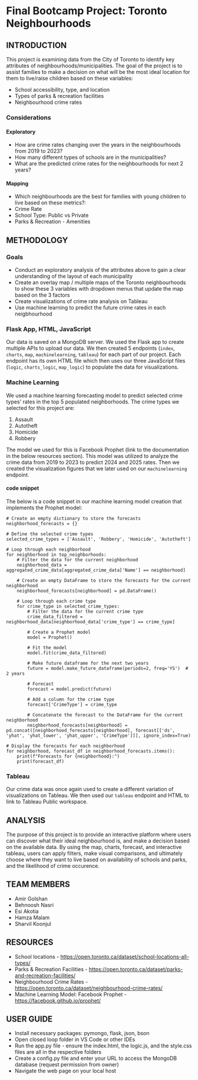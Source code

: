 # Final Bootcamp Project: Toronto Neighbourhoods 

## INTRODUCTION

This project is examining data from the City of Toronto to identify key attributes of neighbourhoods/municipalities. The goal of the project is to assist families to make a decision on what will be the most ideal location for them to live/raise children based on these variables:
- School accessibility, type, and location
- Types of parks & recreation facilities
- Neighbourhood crime rates

### Considerations

#### Exploratory

- How are crime rates changing over the years in the neighbourhoods from 2019 to 2023?
- How many different types of schools are in the municipalities?
- What are the predicted crime rates for the neighbourhoods for next 2 years?

#### Mapping

- Which neighbourhoods are the best for families with young children to live based on these metrics?:
- Crime Rate
- School Type: Public vs Private
- Parks & Recreation - Amenities

## METHODOLOGY

### Goals 

- Conduct an exploratory analysis of the attributes above to gain a clear understanding of the layout of each municipality
- Create an overlay map / multiple maps of the Toronto neighbourhoods to show these 3 variables with dropdown menus that update the map based on the 3 factors
- Create visualizations of crime rate analysis on Tableau
- Use machine learning to predict the future crime rates in each neigbhourhood

### Flask App, HTML, JavaScript

Our data is saved on a MongoDB server. We used the Flask app to create multiple APIs to upload our data. We then created 5 endpoints (`index`, `charts`, `map`, `machinelearning`, `tableau`) for each part of our project. Each endpoint has its own HTML file which then uses our three JavaScript files (`logic`, `charts_logic`, `map_logic`) to populate the data for visualizations. 

### Machine Learning

We used a machine learning forecasting model to predict selected crime types' rates in the top 5 populated neighborhoods. The crime types we selected for this project are:
1. Assault
2. Autotheft
3. Homicide
4. Robbery

The model we used for this is Facebook Prophet (link to the documentation in the below resources section). This model was utilized to analyze the crime data from 2019 to 2023 to predict 2024 and 2025 rates. Then we created the visualization figures that we later used on our `machinelearning` endpoint. 

#### code snippet

The below is a code snippet in our machine learning model creation that implements the Prophet model:

```
# Create an empty dictionary to store the forecasts
neighborhood_forecasts = {}

# Define the selected crime types
selected_crime_types = ['Assault', 'Robbery', 'Homicide', 'Autotheft']

# Loop through each neighborhood
for neighborhood in top_neighborhoods:
    # Filter the data for the current neighborhood
    neighborhood_data = aggregated_crime_data[aggregated_crime_data['Name'] == neighborhood]

    # Create an empty DataFrame to store the forecasts for the current neighborhood
    neighborhood_forecasts[neighborhood] = pd.DataFrame()

    # Loop through each crime type
    for crime_type in selected_crime_types:
        # Filter the data for the current crime type
        crime_data_filtered = neighborhood_data[neighborhood_data['crime_type'] == crime_type]

        # Create a Prophet model
        model = Prophet()

        # Fit the model
        model.fit(crime_data_filtered)

        # Make future dataframe for the next two years
        future = model.make_future_dataframe(periods=2, freq='YS')  # 2 years

        # Forecast
        forecast = model.predict(future)

        # Add a column for the crime type
        forecast['CrimeType'] = crime_type

        # Concatenate the forecast to the DataFrame for the current neighborhood
        neighborhood_forecasts[neighborhood] = pd.concat([neighborhood_forecasts[neighborhood], forecast[['ds', 'yhat', 'yhat_lower', 'yhat_upper', 'CrimeType']]], ignore_index=True)

# Display the forecasts for each neighborhood
for neighborhood, forecast_df in neighborhood_forecasts.items():
    print(f"Forecasts for {neighborhood}:")
    print(forecast_df)

```
### Tableau

Our crime data was once again used to create a different variation of visualizations on Tableau. We then used our `tableau` endpoint and HTML to link to Tableau Public workspace. 

## ANALYSIS

The purpose of this project is to provide an interactive platform where users can discover what their ideal neighbourhood is, and make a decision based on the available data. By using the map, charts, forecast, and interactive tableau, users can apply filters, make visual comparisons, and ultimately choose where they want to live based on availability of schools and parks, and the likelihood of crime occurence.

## TEAM MEMBERS

- Amir Golshan
- Behnoosh Nasri
- Esi Akotia
- Hamza Malam
- Sharvil Koonjul 

## RESOURCES

- School locations - https://open.toronto.ca/dataset/school-locations-all-types/
- Parks & Recreation Facilities - https://open.toronto.ca/dataset/parks-and-recreation-facilities/
- Neighbourhood Crime Rates - https://open.toronto.ca/dataset/neighbourhood-crime-rates/
- Machine Learning Model: Facebook Prophet - https://facebook.github.io/prophet/ 

## USER GUIDE

- Install necessary packages: pymongo, flask, json, bson
- Open closed loop folder in VS Code or other IDEs
- Run the app.py file - ensure the index.html, the logic.js, and the style.css files are all in the respective folders
- Create a config.py file and enter your URL to access the MongoDB database (request permission from owner)
- Navigate the web page on your local host